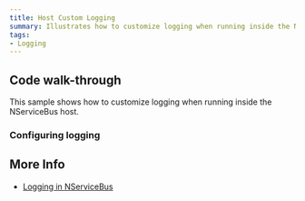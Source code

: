 ```yaml
---
title: Host Custom Logging
summary: Illustrates how to customize logging when running inside the NServiceBus host.
tags:
- Logging
---
```


## Code walk-through

This sample shows how to customize logging when running inside the NServiceBus host.

### Configuring logging

<!-- import Config --> 
  
## More Info

 * [Logging in NServiceBus](/nservicebus/logging/)